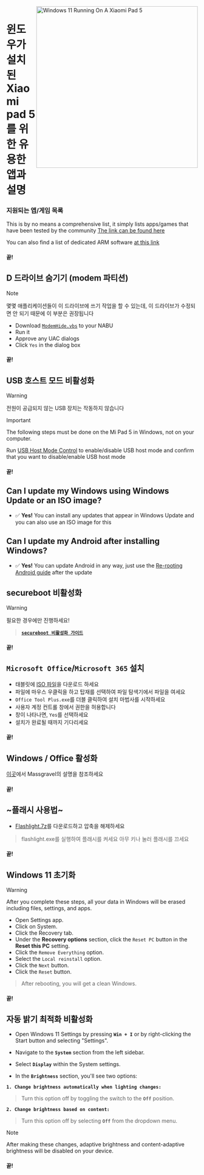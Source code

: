 <img align="right" src="https://raw.githubusercontent.com/erdilS/Port-Windows-11-Xiaomi-Pad-5/main/nabu.png" width="425" alt="Windows 11 Running On A Xiaomi Pad 5">

# 윈도우가 설치된 Xiaomi pad 5를 위한 유용한 앱과 설명

### 지원되는 앱/게임 목록
This is by no means a comprehensive list, it simply lists apps/games that have been tested by the community
[The link can be found here](https://docs.google.com/spreadsheets/d/1XYuoySgYQE0HL573sA-0RGMX7I4lt5rWJuQ8Z8yRJNY/edit?usp=drivesdk)

You can also find a list of dedicated ARM software [at this link](https://armrepo.ver.lt/)

#### 끝!

## D 드라이브 숨기기 (modem 파티션)
> [!NOTE]
> 몇몇 애플리케이션들이 이 드라이브에 쓰기 작업을 할 수 있는데, 이 드라이브가 수정되면 안 되기 때문에 이 부분은 권장됩니다

- Download [`ModemHide.vbs`](https://github.com/Misha803/My-Scripts/releases/tag/ModemHide) to your NABU
- Run it
- Approve any UAC dialogs 
- Click `Yes` in the dialog box


#### 끝! 


## USB 호스트 모드 비활성화
> [!Warning]
> 전원이 공급되지 않는 USB 장치는 작동하지 않습니다

> [!Important]
> The following steps must be done on the Mi Pad 5 in Windows, not on your computer. 

Run [USB Host Mode Control](https://github.com/Misha803/My-Scripts/releases/tag/USB-Host-Mode-Control) to enable/disable USB host mode and  confirm that you want to disable/enable USB host mode 

#### 끝!

## Сan I update my Windows using Windows Update or an ISO image?
- ✅ **Yes!** You can install any updates that appear in Windows Update and you can also use an ISO image for this

## Can I update my Android after installing Windows?
- ✅ **Yes!** You can update Android in any way, just use the [Re-rooting Android guide](Re-rooting-en.md) after the update

## secureboot 비활성화
> [!Warning]
> 필요한 경우에만 진행하세요!

> [**`secureboot 비활성화 가이드`**](/guide/Korean/disable-secureboot-ko.md)

#### 끝!


## ```Microsoft Office```/```Microsoft 365``` 설치
- 태블릿에 [ISO 파일](https://drive.google.com/file/d/10FTyC0XBccj0BkxdIa_W_haixQz-d3to/view?usp=drivesdk)을 다운로드 하세요
- 파일에 마우스 우클릭을 하고 탑재를 선택하여 파일 탐색기에서 파일을 여세요
- ```Office Tool Plus.exe```를 더블 클릭하여 설치 마법사를 시작하세요
- 사용자 계정 컨트롤 창에서 권한을 허용합니다 
- 창이 나타나면, `Yes`를 선택하세요
- 설치가 완료될 때까지 기다리세요

#### 끝!


## Windows / Office 활성화
[이곳](https://github.com/massgravel/Microsoft-Activation-Scripts)에서 Massgravel의 설명을 참조하세요

#### 끝!


## ~플래시 사용법~
 - [Flashlight.7z](https://github.com/erdilS/Port-Windows-11-Xiaomi-Pad-5/releases/download/1.0/flashlight_fix.7z)를 다운로드하고 압축을 해제하세요
> flashlight.exe를 실행하여 플래시를 켜세요
> 아무 키나 눌러 플래시를 끄세요

#### 끝!

## Windows 11 초기화
> [!Warning]
> After you complete these steps, all your data in Windows will be erased including files, settings, and apps.
- Open Settings app.
- Click on System.
- Click the Recovery tab.
- Under the **Recovery options** section, click the ```Reset PC``` button in the **Reset this PC** setting.
- Click the ```Remove Everything``` option.
- Select the ```Local reinstall``` option.
- Click the `Next` button.
- Click the `Reset` button.
> After rebooting, you will get a clean Windows.

#### 끝!


## 자동 밝기 최적화 비활성화

- Open Windows 11 Settings by pressing **`Win + I`** or by right-clicking the Start button and selecting "Settings".

- Navigate to the **`System`** section from the left sidebar.

- Select **`Display`** within the System settings.

- In the **`Brightness`** section, you'll see two options:

**```1. Change brightness automatically when lighting changes:```**

> Turn this option off by toggling the switch to the **`Off`** position.
  
 **```2. Change brightness based on content:```**

> Turn this option off by selecting **`Off`** from the dropdown menu.

>[!NOTE]
> After making these changes, adaptive brightness and content-adaptive brightness will be disabled on your device.

 #### 끝!













